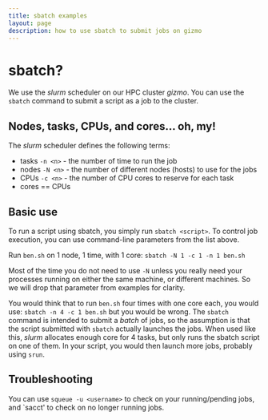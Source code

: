 ```yaml
---
title: sbatch examples
layout: page
description: how to use sbatch to submit jobs on gizmo
---
```


# sbatch?

We use the *slurm* scheduler on our HPC cluster _gizmo_. You can use the `sbatch` command to submit a script as a job to the cluster.

## Nodes, tasks, CPUs, and cores... oh, my!

The *slurm* scheduler defines the following terms:
 * tasks `-n <n>` - the number of time to run the job
 * nodes `-N <n>` - the number of different nodes (hosts) to use for the jobs
 * CPUs `-c <n>` - the number of CPU cores to reserve for each task
 * cores == CPUs

## Basic use

To run a script using sbatch, you simply run `sbatch <script>`. To control job execution, you can use command-line parameters from the list above.

Run `ben.sh` on 1 node, 1 time, with 1 core: `sbatch -N 1 -c 1 -n 1 ben.sh`

Most of the time you do not need to use `-N` unless you really need your processes running on either the same machine, or different machines. So we will drop that parameter from examples for clarity.

You would think that to run `ben.sh` four times with one core each, you would use: `sbatch -n 4 -c 1 ben.sh` but you would be wrong. The `sbatch` command is intended to submit a _batch_ of jobs, so the assumption is that the script submitted with `sbatch` actually launches the jobs. When used like this, *slurm* allocates enough core for 4 tasks, but only runs the sbatch script on one of them. In your script, you would then launch more jobs, probably using `srun`.

## Troubleshooting

You can use `squeue -u <username>` to check on your running/pending jobs, and `sacct' to check on no longer running jobs.
